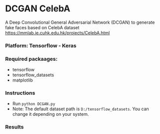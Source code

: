 # DCGAN CelebA

A Deep Convolutional General Adversarial Network (DCGAN) to generate fake faces based on CelebA dataset https://mmlab.ie.cuhk.edu.hk/projects/CelebA.html

### Platform: Tensorflow - Keras

### Required packaages:
- tensorflow
- tensorflow_datasets
- matplotlib

### Instructions
- Run `python DCGAN.py`
- Note: The default dataset path is `D:/tensorflow_datasets`. You can change it depending on your system.

### Results




